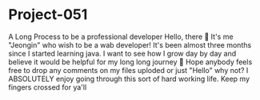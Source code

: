 # Project-051
A Long Process to be a professional developer
Hello, there 👋 It's me "Jeongin" who wish to be a wab developer! It's been almost three months since I started learning java.
I want to see how I grow day by day and believe it would be helpful for my long long journey 🎡
Hope anybody feels free to drop any comments on my files uploded or just "Hello" why not?
I ABSOLUTELY enjoy going through this sort of hard working life. 
Keep my fingers crossed for ya'll
